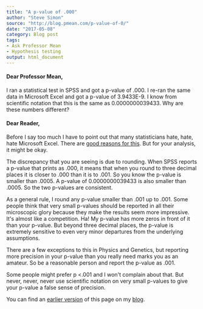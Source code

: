 ```yaml
---
title: "A p-value of .000"
author: "Steve Simon"
source: "http://blog.pmean.com/p-value-of-0/"
date: "2017-05-08"
category: Blog post
tags:
- Ask Professor Mean
- Hypothesis testing
output: html_document
---
```


#### Dear Professor Mean,

I ran a statistical test in SPSS and got a p-value of .000. I re-ran the same data in Microsoft Excel and got a p-value of 3.9433E-9. I know from scientific notation that this is the same as 0.0000000039433. Why are these numbers different?

<!---More--->

#### Dear Reader,

Before I say too much I have to point out that many statisticians hate, hate, hate Microsoft Excel. There are [good reasons for this][exc1]. But for your analysis, it might be okay.

The discrepancy that you are seeing is due to rounding. When SPSS reports a p-value that prints as .000, it means that when you round to three decimal places it is closer to .000 than it is to .001. So you know the p-value is smaller than .0005. A p-value of 0.0000000039433 is also smaller than .0005. So the two p-values are consistent.

As a general rule, I round any p-value smaller than .001 up to .001. Some people think that very small p-values should be reported in all their microscopic glory because they make the results seem more impressive. It's almost like a competition. Ha! My p-value has more zeros in front of it than your p-value. But beyond three decimal places, the p-value is extremely sensitive to even very minor departures from the underlying assumptions.

There are a few exceptions to this in Physics and Genetics, but reporting more precision in your p-value than you really need marks you as an amateur. So be a reasonable person and report the p-value as .001.

Some people might prefer p \<.001 and I won't complain about that. But never, never, never use scientific notation on very small p-values to give your p-value a false sense of precision.

You can find an [earlier version][sim1] of this page on my [blog][sim2].

[sim1]: http://blog.pmean.com/p-value-of-0/
[sim2]: http://blog.pmean.com

[exc1]: http://people.umass.edu/evagold/excel.html
